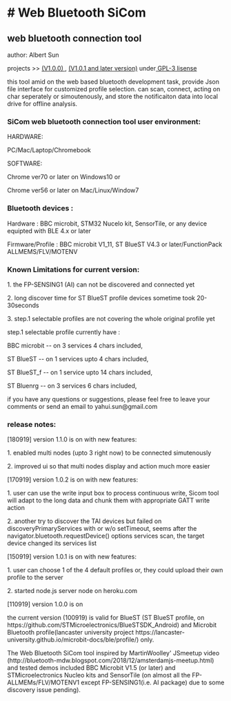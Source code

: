 <h1> # Web Bluetooth SiCom </h1>
<h2>web bluetooth connection tool</h2>
<p>author: Albert Sun </p>
<p>projects >> <a href=https://alberthinku.githut.io> (V1.0.0) </a>, <a href=https://sicomblue.herokuapp.com> (V1.0.1 and later version)</a> under<a href=license> GPL-3 lisense</a></p>


<p>this tool amid on the web based bluetooth development task, provide Json file interface for customized profile selection. can scan, connect, acting on char seperately or simoutenously, and store the notificaiton data into local drive for offline analysis.</p>

<h3>SiCom web bluetooth connection tool user environment:</h3>
<p>HARDWARE: 
<p>PC/Mac/Laptop/Chromebook</p>
<p>SOFTWARE: </p>
  <p>Chrome ver70 or later on Windows10 or</p>
  <p>Chrome ver56 or later on Mac/Linux/Window7</p>

<h3>Bluetooth devices : </h3>
<p>Hardware : BBC microbit, STM32 Nucelo kit, SensorTile, or any device equipted with BLE 4.x or later<p>
<p>Firmware/Profile : BBC microbit V1_11, ST BlueST V4.3 or later/FunctionPack ALLMEMS/FLV/MOTENV </p>

<h3>Known Limitations for current version:</h3>
<p>1. the FP-SENSING1 (AI) can not be discovered and connected yet</p>
<p>2. long discover time for ST BlueST profile devices sometime took 20-30seconds</p>
<p>3. step.1 selectable profiles are not covering the whole original profile yet </p>
<p>  step.1 selectable profile currently have :
<p>   BBC microbit -- on 3 services 4 chars included,
<p>  ST BlueST -- on 1 services upto 4 chars included,
<p>  ST BlueST_f -- on 1 service upto 14 chars included,
<p>  ST Bluenrg -- on 3 services 6 chars included,

<p>if you have any questions or suggestions, please feel free to leave your comments or send an email to yahui.sun@gmail.com</p>

<h3>release notes:</h3>
<p>[180919] version 1.1.0 is on with new features:</p>
<p>1. enabled multi nodes (upto 3 right now) to be connected simutenously</p>
<p>2. improved ui so that multi nodes display and action much more easier</p>

<p>[170919] version 1.0.2 is on with new features:</p>
<p>1. user can use the write input box to process continuous write, Sicom tool will adapt to the long data and chunk them with appropriate GATT write action</p>
<p>2. another try to discover the TAI devices but failed on discoveryPrimaryServices with or w/o setTimeout, seems after the navigator.bluetooth.requestDevice() options services scan, the target device changed its services list</p>


<p>[150919] version 1.0.1 is on with new features:</p>
<p>1. user can choose 1 of the 4 default profiles or, they could upload their own profile to the server
<p>2. started node.js server node on heroku.com

<p>[110919] version 1.0.0 is on</p>
<p>the current version (100919) is valid for BlueST (ST BlueST profile, on https://github.com/STMicroelectronics/BlueSTSDK_Android) and Microbit Bluetooth profile(lancaster university project https://lancaster-university.github.io/microbit-docs/ble/profile/) only. 
<p>The Web Bluetooth SiCom tool inspired by MartinWoolley' JSmeetup video (http://bluetooth-mdw.blogspot.com/2018/12/amsterdamjs-meetup.html) and tested demos included BBC Microbit V1.5 (or later) and STMicroelectronics Nucleo kits and SensorTile (on almost all the FP-ALLMEMs/FLV/MOTENV1 except FP-SENSING1(i.e. AI package) due to some discovery issue pending).

<end>
